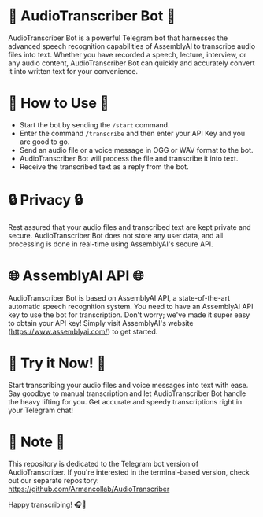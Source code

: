 # 🎤 AudioTranscriber Bot 📝

AudioTranscriber Bot is a powerful Telegram bot that harnesses the advanced speech recognition capabilities of AssemblyAI to transcribe audio files into text. Whether you have recorded a speech, lecture, interview, or any audio content, AudioTranscriber Bot can quickly and accurately convert it into written text for your convenience.

# 🚀 How to Use 🚀

- Start the bot by sending the ```/start``` command.
- Enter the command ```/transcribe``` and then enter your API Key and you are good to go.
- Send an audio file or a voice message in OGG or WAV format to the bot.
- AudioTranscriber Bot will process the file and transcribe it into text.
- Receive the transcribed text as a reply from the bot.

# 🔒 Privacy 🔒
Rest assured that your audio files and transcribed text are kept private and secure. AudioTranscriber Bot does not store any user data, and all processing is done in real-time using AssemblyAI's secure API.

# 🌐 AssemblyAI API 🌐
AudioTranscriber Bot is based on AssemblyAI API, a state-of-the-art automatic speech recognition system. You need to have an AssemblyAI API key to use the bot for transcription. Don't worry; we've made it super easy to obtain your API key! Simply visit AssemblyAI's website (https://www.assemblyai.com/) to get started.

# 🎉 Try it Now! 🎉
Start transcribing your audio files and voice messages into text with ease. Say goodbye to manual transcription and let AudioTranscriber Bot handle the heavy lifting for you. Get accurate and speedy transcriptions right in your Telegram chat!

# 📎 Note 📎
This repository is dedicated to the Telegram bot version of AudioTranscriber. If you're interested in the terminal-based version, check out our separate repository: 
https://github.com/Armancollab/AudioTranscriber

Happy transcribing! 🎧📝
